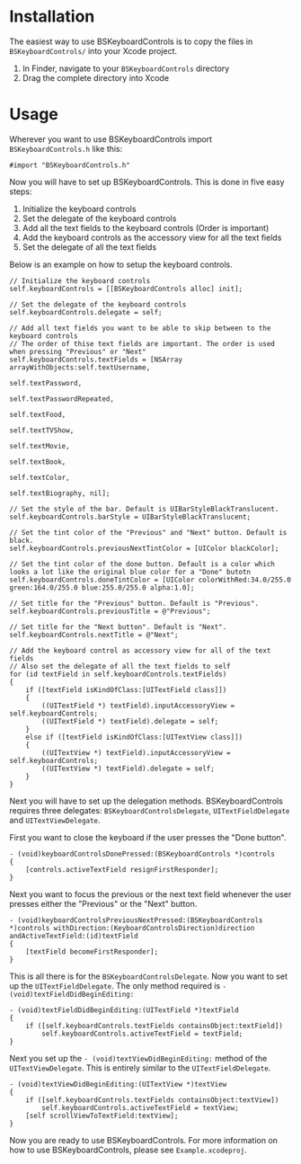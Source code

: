 Installation
====================

The easiest way to use BSKeyboardControls is to copy the files in `BSKeyboardControls/` into your Xcode project.

1. In Finder, navigate to your `BSKeyboardControls` directory
2. Drag the complete directory into Xcode

Usage
====================

Wherever you want to use BSKeyboardControls import `BSKeyboardControls.h` like this:

`#import "BSKeyboardControls.h"`

Now you will have to set up BSKeyboardControls. This is done in five easy steps:

1. Initialize the keyboard controls
2. Set the delegate of the keyboard controls
3. Add all the text fields to the keyboard controls (Order is important)
4. Add the keyboard controls as the accessory view for all the text fields
5. Set the delegate of all the text fields

Below is an example on how to setup the keyboard controls.

	// Initialize the keyboard controls
	self.keyboardControls = [[BSKeyboardControls alloc] init];
    
	// Set the delegate of the keyboard controls
	self.keyboardControls.delegate = self;

	// Add all text fields you want to be able to skip between to the keyboard controls
	// The order of thise text fields are important. The order is used when pressing "Previous" or "Next"
	self.keyboardControls.textFields = [NSArray arrayWithObjects:self.textUsername,
	                                                             self.textPassword,
	                                                             self.textPasswordRepeated,
	                                                             self.textFood,
	                                                             self.textTVShow,
	                                                             self.textMovie,
	                                                             self.textBook,
	                                                             self.textColor,
	                                                             self.textBiography, nil];

	// Set the style of the bar. Default is UIBarStyleBlackTranslucent.
	self.keyboardControls.barStyle = UIBarStyleBlackTranslucent;

	// Set the tint color of the "Previous" and "Next" button. Default is black.
	self.keyboardControls.previousNextTintColor = [UIColor blackColor];

	// Set the tint color of the done button. Default is a color which looks a lot like the original blue color for a "Done" butotn
	self.keyboardControls.doneTintColor = [UIColor colorWithRed:34.0/255.0 green:164.0/255.0 blue:255.0/255.0 alpha:1.0];

	// Set title for the "Previous" button. Default is "Previous".
	self.keyboardControls.previousTitle = @"Previous";

	// Set title for the "Next button". Default is "Next".
	self.keyboardControls.nextTitle = @"Next";

	// Add the keyboard control as accessory view for all of the text fields
	// Also set the delegate of all the text fields to self
	for (id textField in self.keyboardControls.textFields)
	{
	    if ([textField isKindOfClass:[UITextField class]])
	    {
	        ((UITextField *) textField).inputAccessoryView = self.keyboardControls;
	        ((UITextField *) textField).delegate = self;
	    }
	    else if ([textField isKindOfClass:[UITextView class]])
	    {
	        ((UITextView *) textField).inputAccessoryView = self.keyboardControls;
	        ((UITextView *) textField).delegate = self;
	    }
	}
	
Next you will have to set up the delegation methods. BSKeyboardControls requires three delegates: `BSKeyboardControlsDelegate`, `UITextFieldDelegate` and `UITextViewDelegate`.

First you want to close the keyboard if the user presses the "Done button".

	- (void)keyboardControlsDonePressed:(BSKeyboardControls *)controls
	{
	    [controls.activeTextField resignFirstResponder];
	}
	
Next you want to focus the previous or the next text field whenever the user presses either the "Previous" or the "Next" button.

	- (void)keyboardControlsPreviousNextPressed:(BSKeyboardControls *)controls withDirection:(KeyboardControlsDirection)direction andActiveTextField:(id)textField
	{
	    [textField becomeFirstResponder];
	}
	
This is all there is for the `BSKeyboardControlsDelegate`. Now you want to set up the `UITextFieldDelegate`. The only method required is `- (void)textFieldDidBeginEditing:`

	- (void)textFieldDidBeginEditing:(UITextField *)textField
	{
	    if ([self.keyboardControls.textFields containsObject:textField])
	        self.keyboardControls.activeTextField = textField;
	}
	
Next you set up the `- (void)textViewDidBeginEditing:` method of the `UITextViewDelegate`. This is entirely similar to the `UITextFieldDelegate`.

	- (void)textViewDidBeginEditing:(UITextView *)textView
	{
	    if ([self.keyboardControls.textFields containsObject:textView])
	        self.keyboardControls.activeTextField = textView;
	    [self scrollViewToTextField:textView];
	}
	
Now you are ready to use BSKeyboardControls. For more information on how to use BSKeyboardControls, please see `Example.xcodeproj`.